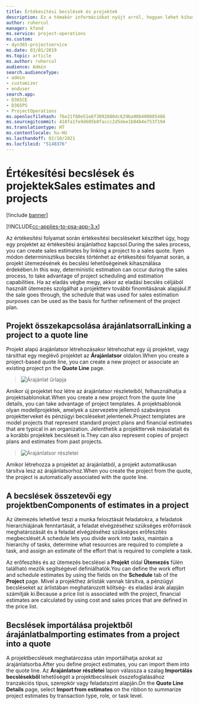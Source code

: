 ```yaml
---
title: Értékesítési becslések és projektek
description: Ez a témakör információkat nyújt arról, hogyan lehet kihasználni az ütemezést és a becsléseket az értékesítési folyamatban.
author: ruhercul
manager: kfend
ms.service: project-operations
ms.custom:
- dyn365-projectservice
ms.date: 03/01/2019
ms.topic: article
ms.author: ruhercul
audience: Admin
search.audienceType:
- admin
- customizer
- enduser
search.app:
- D365CE
- D365PS
- ProjectOperations
ms.openlocfilehash: 76e21f80e51e6f3092880dc629ba90b400805486
ms.sourcegitcommit: 418fa1fe9d605b8faccc2d5dee1b04b4e753f194
ms.translationtype: HT
ms.contentlocale: hu-HU
ms.lasthandoff: 02/10/2021
ms.locfileid: "5148376"
---
```

# <a name="sales-estimates-and-projects"></a><span data-ttu-id="dd4b5-103">Értékesítési becslések és projektek</span><span class="sxs-lookup"><span data-stu-id="dd4b5-103">Sales estimates and projects</span></span>

[!include [banner](../includes/psa-now-project-operations.md)]

[!INCLUDE[cc-applies-to-psa-app-3.x](../includes/cc-applies-to-psa-app-3x.md)]

<span data-ttu-id="dd4b5-104">Az értékesítési folyamat során értékesítési becsléseket készíthet úgy, hogy egy projektet az értékesítési árajánlathoz kapcsol.</span><span class="sxs-lookup"><span data-stu-id="dd4b5-104">During the sales process, you can create sales estimates by linking a project to a sales quote.</span></span> <span data-ttu-id="dd4b5-105">Ilyen módon determinisztikus becslés történhet az értékesítési folyamat során, a projekt ütemezésének és becslési lehetőségeinek kihasználása érdekében.</span><span class="sxs-lookup"><span data-stu-id="dd4b5-105">In this way, deterministic estimation can occur during the sales process, to take advantage of project scheduling and estimation capabilities.</span></span> <span data-ttu-id="dd4b5-106">Ha az eladás végbe megy, akkor az eladási becslés céljából használt ütemezés szolgálhat a projektterv további finomításának alapjául.</span><span class="sxs-lookup"><span data-stu-id="dd4b5-106">If the sale goes through, the schedule that was used for sales estimation purposes can be used as the basis for further refinement of the project plan.</span></span>

## <a name="linking-a-project-to-a-quote-line"></a><span data-ttu-id="dd4b5-107">Projekt összekapcsolása árajánlatsorral</span><span class="sxs-lookup"><span data-stu-id="dd4b5-107">Linking a project to a quote line</span></span>

<span data-ttu-id="dd4b5-108">Projekt alapú árajánlatsor létrehozásakor létrehozhat egy új projektet, vagy társíthat egy meglévő projektet az **Árajánlatsor** oldalon.</span><span class="sxs-lookup"><span data-stu-id="dd4b5-108">When you create a project-based quote line, you can create a new project or associate an existing project pn the **Quote Line** page.</span></span> 

> ![Árajánlat űrlapja](media/project-8.png)
 
<span data-ttu-id="dd4b5-110">Amikor új projektet hoz létre az árajánlatsor részleteiből, felhasználhatja a projektsablonokat.</span><span class="sxs-lookup"><span data-stu-id="dd4b5-110">When you create a new project from the quote line details, you can take advantage of project templates.</span></span> <span data-ttu-id="dd4b5-111">A projektsablonok olyan modellprojektek, amelyek a szervezetre jellemző szabványos projektterveket és pénzügyi becsléseket jelentenek.</span><span class="sxs-lookup"><span data-stu-id="dd4b5-111">Project templates are model projects that represent standard project plans and financial estimates that are typical in an organization.</span></span> <span data-ttu-id="dd4b5-112">Jelenthetik a projekttervek másolatait és a korábbi projektek becsléseit is.</span><span class="sxs-lookup"><span data-stu-id="dd4b5-112">They can also represent copies of project plans and estimates from past projects.</span></span>

> ![Árajánlatsor részletei](media/project-9.png)
  
<span data-ttu-id="dd4b5-114">Amikor létrehozza a projektet az árajánlatból, a projekt automatikusan társítva lesz az árajánlatsorhoz.</span><span class="sxs-lookup"><span data-stu-id="dd4b5-114">When you create the project from the quote, the project is automatically associated with the quote line.</span></span>

## <a name="components-of-estimates-in-a-project"></a><span data-ttu-id="dd4b5-115">A becslések összetevői egy projektben</span><span class="sxs-lookup"><span data-stu-id="dd4b5-115">Components of estimates in a project</span></span>

<span data-ttu-id="dd4b5-116">Az ütemezés lehetővé teszi a munka felosztását feladatokra, a feladatok hierarchiájának fenntartását, a feladat elvégzéséhez szükséges erőforrások meghatározását és a feladat elvégzéséhez szükséges erőfeszítés megbecslését.</span><span class="sxs-lookup"><span data-stu-id="dd4b5-116">A schedule lets you divide work into tasks, maintain a hierarchy of tasks, determine what resources are required to complete a task, and assign an estimate of the effort that is required to complete a task.</span></span>

<span data-ttu-id="dd4b5-117">Az erőfeszítés és az ütemezés becslései a **Projekt** oldal **Ütemezés** fülén található mezők segítségével definiálhatók.</span><span class="sxs-lookup"><span data-stu-id="dd4b5-117">You can define the work effort and schedule estimates by using the fields on the **Schedule** tab of the **Project** page.</span></span> <span data-ttu-id="dd4b5-118">Mivel a projekthez árlisták vannak társítva, a pénzügyi becsléseket az árlistában meghatározott költség- és eladási árak alapján számítják ki.</span><span class="sxs-lookup"><span data-stu-id="dd4b5-118">Because a price list is associated with the project, financial estimates are calculated by using cost and sales prices that are defined in the price list.</span></span>

## <a name="importing-estimates-from-a-project-into-a-quote"></a><span data-ttu-id="dd4b5-119">Becslések importálása projektből árajánlatba</span><span class="sxs-lookup"><span data-stu-id="dd4b5-119">Importing estimates from a project into a quote</span></span>

<span data-ttu-id="dd4b5-120">A projektbecslések meghatározása után importálhatja azokat az árajánlatsorba.</span><span class="sxs-lookup"><span data-stu-id="dd4b5-120">After you define project estimates, you can import them into the quote line.</span></span> <span data-ttu-id="dd4b5-121">Az **Árajánlatsor részletei** lapon válassza a szalag **Importálás becslésekből** lehetőségét a projektbecslések összefoglalásához tranzakciós típus, szerepkör vagy feladatszint alapján.</span><span class="sxs-lookup"><span data-stu-id="dd4b5-121">On the **Quote Line Details** page, select **Import from estimates** on the ribbon to summarize project estimates by transaction type, role, or task level.</span></span>
